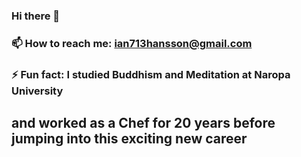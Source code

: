 ### Hi there 👋
### 📫 How to reach me: ian713hansson@gmail.com
### ⚡ Fun fact: I studied Buddhism and Meditation at Naropa University
## and worked as a Chef for 20 years before jumping into this exciting new career
<!--
**ian713hansson/ian713hansson** is a ✨ _special_ ✨ repository because its `README.md` (this file) appears on your GitHub profile.

Here are some ideas to get you started:

- 🔭 I’m currently working on ...
- 🌱 I’m currently learning ...
- 👯 I’m looking to collaborate on ...
- 🤔 I’m looking for help with ...
- 💬 Ask me about ...
- 📫 How to reach me: ...
- 😄 Pronouns: ...
- ⚡ Fun fact: ...
-->

